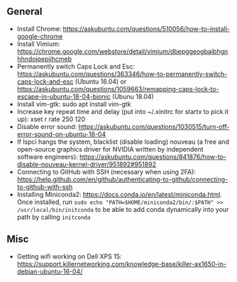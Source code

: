 General
-------
* Install Chrome: https://askubuntu.com/questions/510056/how-to-install-google-chrome
* Install Vimium: https://chrome.google.com/webstore/detail/vimium/dbepggeogbaibhgnhhndojpepiihcmeb
* Permanently switch Caps Lock and Esc: https://askubuntu.com/questions/363346/how-to-permanently-switch-caps-lock-and-esc (Ubuntu 16.04) or https://askubuntu.com/questions/1059663/remapping-caps-lock-to-escape-in-ubuntu-18-04-bionic (Ubunu 18.04)
* Install vim-gtk: sudo apt install vim-gtk
* Increase key repeat time and delay (put into ~/.xinitrc for startx to pick it up): xset r rate 250 120
* Disable error sound: https://askubuntu.com/questions/1030515/turn-off-error-sound-on-ubuntu-18-04
* If lspci hangs the system, blacklist (disable loading) nouveau (a free and open-source graphics driver for NVIDIA written by independent software engineers): https://askubuntu.com/questions/841876/how-to-disable-nouveau-kernel-driver/951892#951892
* Connecting to GitHub with SSH (necessary when using 2FA): https://help.github.com/en/github/authenticating-to-github/connecting-to-github-with-ssh 
* Installing Miniconda2: https://docs.conda.io/en/latest/miniconda.html. Once installed, run `sudo echo "PATH=$HOME/miniconda2/bin/:$PATH" >> /usr/local/bin/initconda` to be able to add conda dynamically into your path by calling `initconda`
    

Misc
----
* Getting wifi working on Dell XPS 15: https://support.killernetworking.com/knowledge-base/killer-ax1650-in-debian-ubuntu-16-04/

